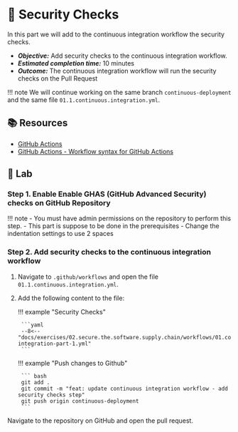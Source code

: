 # :test_tube: Security Checks

In this part we will add to the continuous integration workflow the security checks.

- _**Objective:**_ Add security checks to the continuous integration workflow.
- _**Estimated completion time:**_ 10 minutes
- _**Outcome:**_ The continuous integration workflow will run the security checks on the Pull Request

!!! note
    We will continue working on the same branch `continuous-deployment` and the same file `01.1.continuous.integration.yml`.

## :books: Resources

- [GitHub Actions](https://docs.github.com/en/actions)
- [GitHub Actions - Workflow syntax for GitHub Actions](https://docs.github.com/en/actions/reference/workflow-syntax-for-github-actions)

## :pencil: Lab

### Step 1. Enable Enable GHAS (GitHub Advanced Security) checks on GitHub Repository

!!! note
    - You must have admin permissions on the repository to perform this step.
    - This part is suppose to be done in the prerequisites
    - Change the indentation settings to use 2 spaces

### Step 2. Add security checks to the continuous integration workflow

1. Navigate to `.github/workflows` and open the file `01.1.continuous.integration.yml`.
2. Add the following content to the file:

    !!! example "Security Checks"

        ```yaml
        --8<-- "docs/exercises/02.secure.the.software.supply.chain/workflows/01.continuous-integration-part-1.yml"
        ```

    !!! example "Push changes to Github"

        ``` bash
        git add .
        git commit -m "feat: update continuous integration workflow - add security checks step"
        git push origin continuous-deployment
        ```

Navigate to the repository on GitHub and open the pull request.

